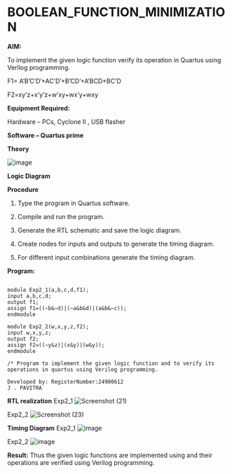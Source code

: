 # BOOLEAN_FUNCTION_MINIMIZATION

**AIM:**

To implement the given logic function verify its operation in Quartus using Verilog programming.

F1= A’B’C’D’+AC’D’+B’CD’+A’BCD+BC’D 

F2=xy’z+x’y’z+w’xy+wx’y+wxy

**Equipment Required:**

Hardware – PCs, Cyclone II , USB flasher

**Software – Quartus prime**

**Theory** 

![image](https://github.com/user-attachments/assets/3efa61a9-e383-48b4-968b-c5039f11a9fa)


**Logic Diagram**

**Procedure**

1.	Type the program in Quartus software.

2.	Compile and run the program.

3.	Generate the RTL schematic and save the logic diagram.

4.	Create nodes for inputs and outputs to generate the timing diagram.

5.	For different input combinations generate the timing diagram.


**Program:**
```

module Exp2_1(a,b,c,d,f1);
input a,b,c,d;
output f1;
assign f1=((~b&~d)|(~a&b&d)|(a&b&~c));
endmodule

module Exp2_2(w,x,y,z,f2);
input w,x,y,z;
output f2;
assign f2=((~y&z)|(x&y)|(w&y));
endmodule

/* Program to implement the given logic function and to verify its operations in quartus using Verilog programming. 

Developed by: RegisterNumber:24900612
J . PAVITRA
```


**RTL realization**
Exp2_1 ![Screenshot (21)](https://github.com/user-attachments/assets/7a297d0e-1882-4a08-812a-10691b8805c2)



Exp2_2 ![Screenshot (23)](https://github.com/user-attachments/assets/4823f014-278c-4390-84e0-4e20733658c5)



**Timing Diagram**
Exp2_1 ![image](https://github.com/user-attachments/assets/0b763ba2-08ad-47bb-99ce-9fa4fda42d92)

Exp2_2 ![image](https://github.com/user-attachments/assets/0d70012e-db45-46ce-9cfb-bc80f6830b35)


**Result:**
Thus the given logic functions are implemented using and their operations are verified using Verilog programming.

